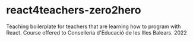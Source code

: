 # react4teachers-zero2hero
Teaching boilerplate for teachers that are learning how to program with React. Course offered to Conselleria d'Educació de les Illes Balears. 2022
